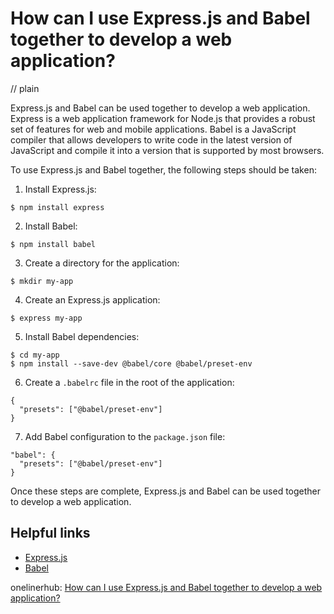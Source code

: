 # How can I use Express.js and Babel together to develop a web application?
// plain

Express.js and Babel can be used together to develop a web application. Express is a web application framework for Node.js that provides a robust set of features for web and mobile applications. Babel is a JavaScript compiler that allows developers to write code in the latest version of JavaScript and compile it into a version that is supported by most browsers.

To use Express.js and Babel together, the following steps should be taken:

1. Install Express.js:

```
$ npm install express
```

2. Install Babel:

```
$ npm install babel
```

3. Create a directory for the application:

```
$ mkdir my-app
```

4. Create an Express.js application:

```
$ express my-app
```

5. Install Babel dependencies:

```
$ cd my-app
$ npm install --save-dev @babel/core @babel/preset-env
```

6. Create a `.babelrc` file in the root of the application:

```
{
  "presets": ["@babel/preset-env"]
}
```

7. Add Babel configuration to the `package.json` file:

```
"babel": {
  "presets": ["@babel/preset-env"]
}
```

Once these steps are complete, Express.js and Babel can be used together to develop a web application.

## Helpful links
- [Express.js](https://expressjs.com/)
- [Babel](https://babeljs.io/)

onelinerhub: [How can I use Express.js and Babel together to develop a web application?](https://onelinerhub.com/expressjs/how-can-i-use-express-js-and-babel-together-to-develop-a-web-application)